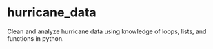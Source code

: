 # hurricane_data
Clean and analyze hurricane data using knowledge of loops, lists, and functions in python. 
